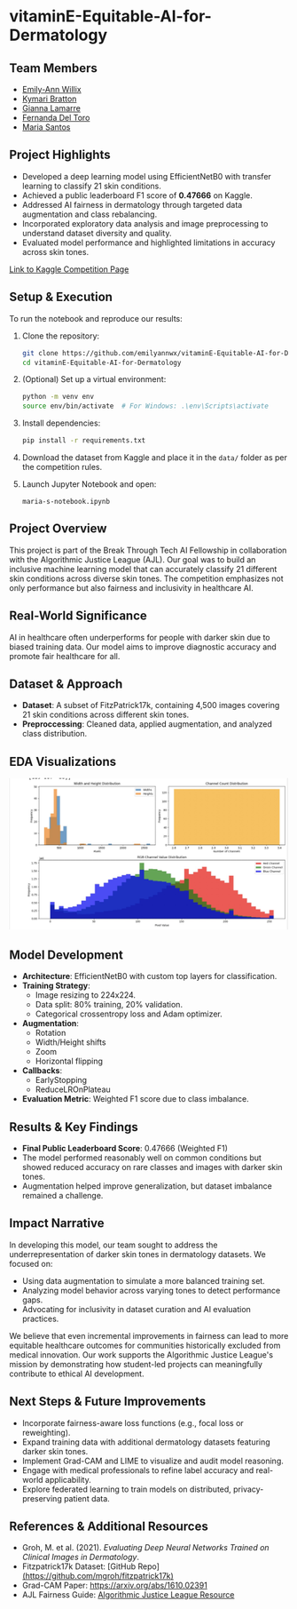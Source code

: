 # vitaminE-Equitable-AI-for-Dermatology
## Team Members
- [Emily-Ann Willix](https://github.com/emilyannwx)
- [Kymari Bratton](https://github.com/Kymari28)
- [Gianna Lamarre](https://github.com/gialam25)
- [Fernanda Del Toro](https://github.com/Fernandadeltoro)
- [Maria Santos](https://github.com/dsanmar)

## Project Highlights

- Developed a deep learning model using EfficientNetB0 with transfer learning to classify 21 skin conditions.
- Achieved a public leaderboard F1 score of **0.47666** on Kaggle.
- Addressed AI fairness in dermatology through targeted data augmentation and class rebalancing.
- Incorporated exploratory data analysis and image preprocessing to understand dataset diversity and quality.
- Evaluated model performance and highlighted limitations in accuracy across skin tones.

[Link to Kaggle Competition Page](https://www.kaggle.com/competitions/bttai-ajl-2025/overview)

## Setup & Execution

To run the notebook and reproduce our results:

1. Clone the repository:
    ```bash
    git clone https://github.com/emilyannwx/vitaminE-Equitable-AI-for-Dermatology.git
    cd vitaminE-Equitable-AI-for-Dermatology
    ```

2. (Optional) Set up a virtual environment:
    ```bash
    python -m venv env
    source env/bin/activate  # For Windows: .\env\Scripts\activate
    ```

3. Install dependencies:
    ```bash
    pip install -r requirements.txt
    ```

4. Download the dataset from Kaggle and place it in the `data/` folder as per the competition rules.

5. Launch Jupyter Notebook and open:
    ```
    maria-s-notebook.ipynb
    ```

## Project Overview
This project is part of the Break Through Tech AI Fellowship in collaboration with the Algorithmic Justice League (AJL). Our goal was to build an inclusive machine learning model that can accurately classify 21 different skin conditions across diverse skin tones. The competition emphasizes not only performance but also fairness and inclusivity in healthcare AI.

## Real-World Significance
AI in healthcare often underperforms for people with darker skin due to biased training data. Our model aims to improve diagnostic accuracy and promote fair healthcare for all.

## Dataset & Approach

- **Dataset**: A subset of FitzPatrick17k, containing 4,500 images covering 21 skin conditions across different skin tones.
- **Preproccessing**: Cleaned data, applied augmentation, and analyzed class distribution.

## EDA Visualizations
![Plot Distrubitions](images/Fernanda_plot_distributions.jpg)

## Model Development

- **Architecture**: EfficientNetB0 with custom top layers for classification.
- **Training Strategy**:
  - Image resizing to 224x224.
  - Data split: 80% training, 20% validation.
  - Categorical crossentropy loss and Adam optimizer.
- **Augmentation**:
  - Rotation
  - Width/Height shifts
  - Zoom
  - Horizontal flipping
- **Callbacks**:
  - EarlyStopping 
  - ReduceLROnPlateau
- **Evaluation Metric**: Weighted F1 score due to class imbalance.

## Results & Key Findings

- **Final Public Leaderboard Score**: 0.47666 (Weighted F1)
- The model performed reasonably well on common conditions but showed reduced accuracy on rare classes and images with darker skin tones.
- Augmentation helped improve generalization, but dataset imbalance remained a challenge.

## Impact Narrative

In developing this model, our team sought to address the underrepresentation of darker skin tones in dermatology datasets. We focused on:

- Using data augmentation to simulate a more balanced training set.
- Analyzing model behavior across varying tones to detect performance gaps.
- Advocating for inclusivity in dataset curation and AI evaluation practices.

We believe that even incremental improvements in fairness can lead to more equitable healthcare outcomes for communities historically excluded from medical innovation. Our work supports the Algorithmic Justice League's mission by demonstrating how student-led projects can meaningfully contribute to ethical AI development.

## Next Steps & Future Improvements

- Incorporate fairness-aware loss functions (e.g., focal loss or reweighting).
- Expand training data with additional dermatology datasets featuring darker skin tones.
- Implement Grad-CAM and LIME to visualize and audit model reasoning.
- Engage with medical professionals to refine label accuracy and real-world applicability.
- Explore federated learning to train models on distributed, privacy-preserving patient data.

## References & Additional Resources

- Groh, M. et al. (2021). *Evaluating Deep Neural Networks Trained on Clinical Images in Dermatology*.
- Fitzpatrick17k Dataset: [GitHub Repo][(https://github.com/mgroh/fitzpatrick17k)](https://github.com/emilyannwx/vitaminE-Equitable-AI-for-Dermatology.git)
- Grad-CAM Paper: https://arxiv.org/abs/1610.02391
- AJL Fairness Guide: [Algorithmic Justice League Resource](https://drive.google.com/file/d/1kYKaVNR_l7Abx2kebs3AdDi6TlPviC3q/view)
